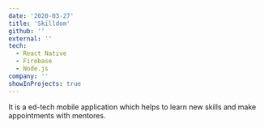 ```yaml
---
date: '2020-03-27'
title: 'Skilldom'
github: ''
external: ''
tech:
  - React Native
  - Firebase
  - Node.js
company: ''
showInProjects: true
---
```


It is a ed-tech mobile application which helps to learn new skills and make appointments with mentores. 